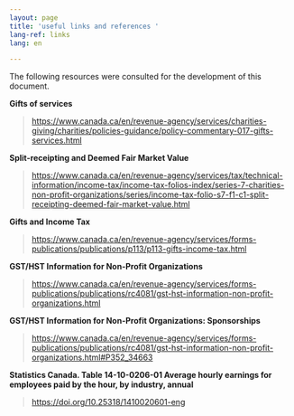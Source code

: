 ```yaml
---
layout: page
title: 'useful links and references '
lang-ref: links
lang: en

---
```

The following resources were consulted for the development of this document.

**Gifts of services**

> <a href="https://www.canada.ca/en/revenue-agency/services/charities-giving/charities/policies-guidance/policy-commentary-017-gifts-services.html" class="external" target="_blank" title="Gifts of services">https://www.canada.ca/en/revenue-agency/services/charities-giving/charities/policies-guidance/policy-commentary-017-gifts-services.html</a>

**Split-receipting and Deemed Fair Market Value**

> <a href="https://www.canada.ca/en/revenue-agency/services/tax/technical-information/income-tax/income-tax-folios-index/series-7-charities-non-profit-organizations/series/income-tax-folio-s7-f1-c1-split-receipting-deemed-fair-market-value.html" class="external" target="_blank" title="Split-receipting and Deemed Fair Market Value">https://www.canada.ca/en/revenue-agency/services/tax/technical-information/income-tax/income-tax-folios-index/series-7-charities-non-profit-organizations/series/income-tax-folio-s7-f1-c1-split-receipting-deemed-fair-market-value.html</a>

**Gifts and Income Tax**

> <a href="https://www.canada.ca/en/revenue-agency/services/forms-publications/publications/p113/p113-gifts-income-tax.html" class="external" target="_blank" title="Gifts and Income Tax">https://www.canada.ca/en/revenue-agency/services/forms-publications/publications/p113/p113-gifts-income-tax.html</a>

**GST/HST Information for Non-Profit Organizations**

> <a href="https://www.canada.ca/en/revenue-agency/services/forms-publications/publications/rc4081/gst-hst-information-non-profit-organizations.html" class="external" target="_blank" title="GST/HST Information for Non-Profit Organizations">https://www.canada.ca/en/revenue-agency/services/forms-publications/publications/rc4081/gst-hst-information-non-profit-organizations.html</a>

**GST/HST Information for Non-Profit Organizations: Sponsorships**

> <a href="https://www.canada.ca/en/revenue-agency/services/forms-publications/publications/rc4081/gst-hst-information-non-profit-organizations.html#P352_34663" class="external" target="_blank" title="GST/HST Information for Non-Profit Organizations: Sponsorships">https://www.canada.ca/en/revenue-agency/services/forms-publications/publications/rc4081/gst-hst-information-non-profit-organizations.html#P352_34663</a>

**Statistics Canada. Table 14-10-0206-01 Average hourly earnings for employees paid by the hour, by industry, annual**

> <a href="https://doi.org/10.25318/1410020601-eng" class="external" target="_blank" title="Statistics Canada. Table 14-10-0206-01 Average hourly earnings for employees paid by the hour, by industry, annual">https://doi.org/10.25318/1410020601-eng</a>

